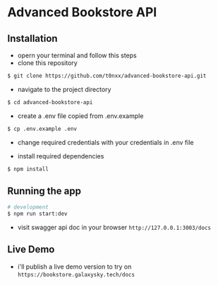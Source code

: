 
# Advanced Bookstore API

## Installation
- opern your terminal and follow this steps
- clone this repository 

```bash
$ git clone https://github.com/t0nxx/advanced-bookstore-api.git
```

- navigate to the project directory 
```bash
$ cd advanced-bookstore-api
```
- create a .env file copied from .env.example
```bash
$ cp .env.example .env
```
- change required credentials with your credentials in .env file

- install required dependencies 
```bash
$ npm install
```

## Running the app

```bash
# development
$ npm run start:dev
```
- visit swagger api doc in your browser `http://127.0.0.1:3003/docs` 


## Live Demo

- i'll publish a live demo version to try on 
 `https://bookstore.galaxysky.tech/docs`